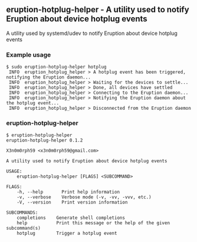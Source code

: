 ## eruption-hotplug-helper - A utility used to notify Eruption about device hotplug events

A utility used by systemd/udev to notify Eruption about device hotplug events

### Example usage

```shell
$ sudo eruption-hotplug-helper hotplug
 INFO  eruption_hotplug_helper > A hotplug event has been triggered, notifying the Eruption daemon...
 INFO  eruption_hotplug_helper > Waiting for the devices to settle...
 INFO  eruption_hotplug_helper > Done, all devices have settled
 INFO  eruption_hotplug_helper > Connecting to the Eruption daemon...
 INFO  eruption_hotplug_helper > Notifying the Eruption daemon about the hotplug event...
 INFO  eruption_hotplug_helper > Disconnected from the Eruption daemon
```

### eruption-hotplug-helper

```shell
$ eruption-hotplug-helper
eruption-hotplug-helper 0.1.2

X3n0m0rph59 <x3n0m0rph59@gmail.com>

A utility used to notify Eruption about device hotplug events

USAGE:
    eruption-hotplug-helper [FLAGS] <SUBCOMMAND>

FLAGS:
    -h, --help       Print help information
    -v, --verbose    Verbose mode (-v, -vv, -vvv, etc.)
    -V, --version    Print version information

SUBCOMMANDS:
    completions    Generate shell completions
    help           Print this message or the help of the given subcommand(s)
    hotplug        Trigger a hotplug event
```
